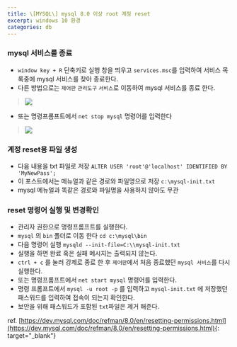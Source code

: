 ```yaml
---
title: \[MYSQL\] mysql 8.0 이상 root 계정 reset
excerpt: windows 10 환경
categories: db
---
```


### mysql 서비스를 종료
- `window key + R` 단축키로 실행 창을 띄우고 `services.msc`를 입력하여 서비스 목록중에 mysql 서비스를 찾아 종료한다.  
- 다른 방법으로는 `제어판` `관리도구` `서비스`로 이동하여 mysql 서비스를 종료 한다.  
> ![]({{site.url}}/assets/images/root_reset/image1.png)  
- 또는 명령프롬프트에서 `net stop mysql` 명령어를 입력한다  
> ![]({{site.url}}/assets/images/root_reset/image2.png)  

### 계정 reset용 파일 생성  
- 다음 내용을 txt 파일로 저장 `ALTER USER 'root'@'localhost' IDENTIFIED BY 'MyNewPass';`  
- 이 포스트에서는 메뉴얼과 같은 경로와 파일명으로 저장 `c:\mysql-init.txt`  
- mysql 메뉴얼과 똑같은 경로와 파일명을 사용하지 않아도 무관  

### reset 명령어 실행 및 변경확인
- 관리자 권한으로 명령프롬프트를 실행한다.  
- `mysql` 의 `bin` 폴더로 이동 한다 `cd c:\mysql\bin`  
- 다음 명령어 실행 `mysqld --init-file=C:\\mysql-init.txt`  
- 실행을 하면 완료 혹은 실패 메시지는 출력되지 않는다.  
- `ctrl + c` 를 눌러 강제로 종료 한 후 `제어판`에서 처음 종료했던 `mysql 서비스`를 다시 실행한다.  
- 또는 명령프롬프트에서 `net start mysql` 명령어를 입력한다.  
- 명령 프롬프트에서 `mysql -u root -p` 를 입력하고 `mysql-init.txt` 에 저장했던 패스워드를 입력하여 접속이 되는지 확인한다.  
- 보안을 위해 패스워드가 포함된 `txt`파일은 제거 해준다.



ref. [https://dev.mysql.com/doc/refman/8.0/en/resetting-permissions.html](https://dev.mysql.com/doc/refman/8.0/en/resetting-permissions.html){: target="_blank"}
